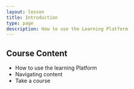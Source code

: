 ```yaml
---
layout: lesson
title: Introduction
type: page
description: How to use the Learning Platform
---
```


## Course Content

* How to use the learning Platform
* Navigating content
* Take a course
